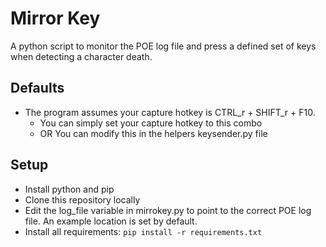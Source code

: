 # Mirror Key
A python script to monitor the POE log file and press a defined set of keys when detecting a character death.

## Defaults
* The program assumes your capture hotkey is CTRL_r + SHIFT_r + F10.
  * You can simply set your capture hotkey to this combo
  * OR You can modify this in the helpers keysender.py file

## Setup
* Install python and pip
* Clone this repository locally
* Edit the log_file variable in mirrokey.py to point to the correct POE log file. An example location is set by default.
* Install all requirements:
```pip install -r requirements.txt```